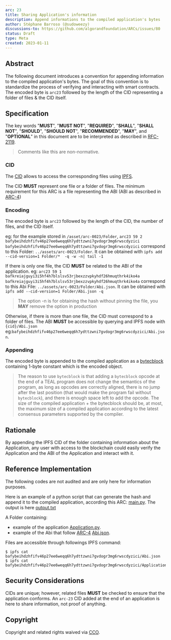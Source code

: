 ```yaml
---
arc: 23
title: Sharing Application's information
description: Append informations to the compiled application's bytes
author: Stéphane Barroso (@sudoweezy)
discussions-to: https://github.com/algorandfoundation/ARCs/issues/80
status: Draft
type: Meta
created: 2023-01-11
---
```


## Abstract

The following document introduces a convention for appending information to the compiled application's bytes. 
The goal of this convention is to standardize the process of verifying and interacting with smart contracts. The encoded byte is `arc23` followed by the length of the CID representing a folder of files & the CID itself.

## Specification

The key words "**MUST**", "**MUST NOT**", "**REQUIRED**", "**SHALL**", "**SHALL NOT**", "**SHOULD**", "**SHOULD NOT**", "**RECOMMENDED**", "**MAY**", and "**OPTIONAL**" in this document are to be interpreted as described in <a href="https://www.ietf.org/rfc/rfc2119.txt">RFC-2119</a>.

> Comments like this are non-normative.

### CID
The <a href="https://github.com/multiformats/cid">CID</a> allows to access the corresponding files using <a href="https://docs.ipfs.tech/">IPFS</a>.

The CID **MUST** represent one file or a folder of files.
The minimum requirement for this ARC is a file representing the ABI (ABI as described in [ARC-4](arc-0004.md))

### Encoding
The encoded byte is `arc23` followed by the length of the CID, the number of files, and the CID itself.

eg: for the example stored in `/asset/arc-0023/Folder`, 
`arc23 59 2 bafybeihdzhfifv46p27ee6weqq6h7ydttzwni7gvdogr3mg6rwscdyzici`
`bafybeihdzhfifv46p27ee6weqq6h7ydttzwni7gvdogr3mg6rwscdyzici` correspond to this Folder: `../assets/arc-0023/Folder`. It can be obtained with `ipfs add --cid-version=1 Folder/*  -q -w -n| tail -1`

If there is only one file, the CID **MUST** be related to the ABI of the application. 
eg: `arc23 59 1 bafkreiajguyi3i5hf4h7blslsv53rjbexzzvpkyhdf26hmuqthrk4iko4a`
`bafkreiajguyi3i5hf4h7blslsv53rjbexzzvpkyhdf26hmuqthrk4iko4a` correspond to this Abi File: `../assets/arc-0023/Folder/Abi.json`. It can be obtained with `ipfs add --cid-version=1 Folder/Abi.json -q`

> The option -n is for obtaining the hash without pinning the file, you **MAY** remove the option in production

Otherwise, if there is more than one file, the CID must correspond to a folder of files. The ABI **MUST** be accessible by querying and IPFS node with `{cid}/Abi.json`
eg:`bafybeihdzhfifv46p27ee6weqq6h7ydttzwni7gvdogr3mg6rwscdyzici/Abi.json`.

### Appending
The encoded byte is appended to the compiled application as a <a href="https://developer.algorand.org/docs/get-details/dapps/avm/teal/opcodes/#bytecblock-bytes">bytecblock</a> containing 1-byte constant which is the encoded object.
> The reason to use `bytecblock` is that adding a `bytecblock` opcode at the end of a TEAL program does not change the semantics of the program, as long as opcodes are correctly aligned, there is no jump after the last position (that would make the program fail without `bytecblock`), and there is enough space left to add the opcode.
The size of the compiled application + the bytecblock should be, at most, the maximum size of a compiled application according to the latest consensus parameters supported by the compiler.

## Rationale
By appending the IPFS CID of the folder containing information about the Application, any user with access to the blockchain could easily verify the Application and the ABI of the Application and interact with it.

## Reference Implementation
The following codes are not audited and are only here for information purposes.

Here is an example of a python script that can generate the hash and append it to the compiled application, according this ARC:
[main.py](../assets/arc-0023/main.py).
The output is here [output.txt](../assets/arc-0023/output.txt)

A Folder containing: 
- example of the application [Application.py](../assets/arc-0023/Folder/Application.py).
- example of the Abi that follow [ARC-4](arc-0004.md) [Abi.json](../assets/arc-0023/Folder/Abi.json).


Files are accessible through followings IPFS command:
```console
$ ipfs cat bafybeihdzhfifv46p27ee6weqq6h7ydttzwni7gvdogr3mg6rwscdyzici/Abi.json
$ ipfs cat bafybeihdzhfifv46p27ee6weqq6h7ydttzwni7gvdogr3mg6rwscdyzici/Application.py
```

## Security Considerations
CIDs are unique; however, related files **MUST** be checked to ensure that the application conforms. 
An `arc-23` CID added at the end of an application is here to share information, not proof of anything.

## Copyright
Copyright and related rights waived via <a href="https://creativecommons.org/publicdomain/zero/1.0/">CCO</a>.